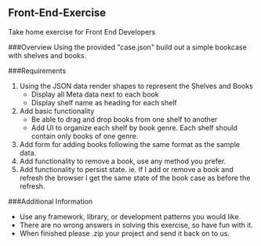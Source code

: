 Front-End-Exercise
----------------------

Take home exercise for Front End Developers

###Overview
Using the provided "case.json" build out a simple bookcase with shelves and books.

###Requirements

1. Using the JSON data render shapes to represent the Shelves and Books
	- Display all Meta data next to each book
	- Display shelf name as heading for each shelf
2. Add basic functionality
	- Be able to drag and drop books from one shelf to another
	- Add UI to organize each shelf by book genre. Each shelf should contain only books of one genre.
3. Add form for adding books following the same format as the sample data.
4. Add functionality to remove a book, use any method you prefer. 
5. Add functionality to persist state. ie. If I add or remove a book and refresh the browser I get the same state of the book case as before the refresh.

###Additional Information

- Use any framework, library, or development patterns you would like.
- There are no wrong answers in solving this exercise, so have fun with it.
- When finished please .zip your project and send it back on to us.
